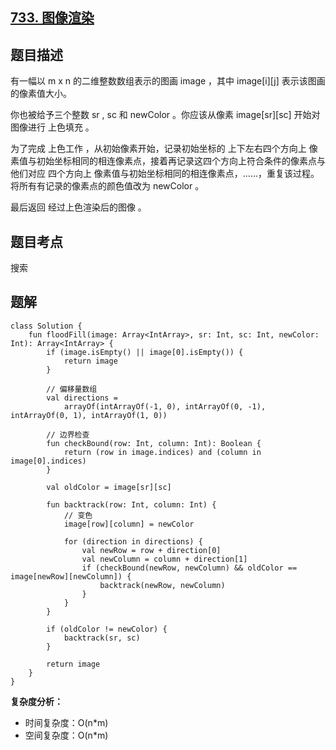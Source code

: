 ## [733. 图像渲染](https://leetcode.cn/problems/flood-fill/description/)

## 题目描述

有一幅以 m x n 的二维整数数组表示的图画 image ，其中 image[i][j] 表示该图画的像素值大小。

你也被给予三个整数 sr ,  sc 和 newColor 。你应该从像素 image[sr][sc] 开始对图像进行 上色填充 。

为了完成 上色工作 ，从初始像素开始，记录初始坐标的 上下左右四个方向上 像素值与初始坐标相同的相连像素点，接着再记录这四个方向上符合条件的像素点与他们对应 四个方向上 像素值与初始坐标相同的相连像素点，……，重复该过程。将所有有记录的像素点的颜色值改为 newColor 。

最后返回 经过上色渲染后的图像 。

## 题目考点

搜索

## 题解
 
```
class Solution {
    fun floodFill(image: Array<IntArray>, sr: Int, sc: Int, newColor: Int): Array<IntArray> {
        if (image.isEmpty() || image[0].isEmpty()) {
            return image
        }

        // 偏移量数组
        val directions =
            arrayOf(intArrayOf(-1, 0), intArrayOf(0, -1), intArrayOf(0, 1), intArrayOf(1, 0))

        // 边界检查
        fun checkBound(row: Int, column: Int): Boolean {
            return (row in image.indices) and (column in image[0].indices)
        }

        val oldColor = image[sr][sc]

        fun backtrack(row: Int, column: Int) {
            // 变色
            image[row][column] = newColor

            for (direction in directions) {
                val newRow = row + direction[0]
                val newColumn = column + direction[1]
                if (checkBound(newRow, newColumn) && oldColor == image[newRow][newColumn]) {
                    backtrack(newRow, newColumn)
                }
            }
        }

        if (oldColor != newColor) {
            backtrack(sr, sc)
        }

        return image
    }
}
```

**复杂度分析：**

- 时间复杂度：O(n\*m)
- 空间复杂度：O(n\*m) 

